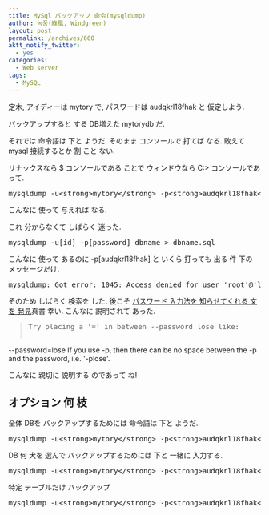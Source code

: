 ```yaml
---
title: MySql バックアップ 命令(mysqldump)
author: 녹풍(綠風, Windgreen)
layout: post
permalink: /archives/660
aktt_notify_twitter:
  - yes
categories:
  - Web server
tags:
  - MySQL
---
```

定木, アイディーは mytory で, パスワードは audqkrl18fhak と 仮定しよう.

バックアップすると する DB増えた mytorydb だ.

それでは 命令語は 下と ようだ. そのまま コンソールで 打てば なる. 敢えて mysql 接続するとか 割 こと ない.

リナックスなら $ コンソールである ことで ウィンドウなら C:> コンソールであって.

<pre>mysqldump -u&lt;strong&gt;mytory&lt;/strong&gt; -p&lt;strong&gt;audqkrl18fhak&lt;/strong&gt; mytorydb &gt; mytorydb.sql</pre>

こんなに 使って 与えれば なる.

これ 分からなくて しばらく 迷った.

<pre>mysqldump -u[id] -p[password] dbname &gt; dbname.sql</pre>

こんなに 使って あるのに -p[audqkrl18fhak] と いくら 打っても 出る 件 下の メッセージだけ.

<pre>mysqldump: Got error: 1045: Access denied for user &#039;root&#039;@&#039;localhost&#039; (using password: YES) when trying to connect</pre>

そのため しばらく 検索を した. 後こそ <a target="_top" href="http://stackoverflow.com/questions/148951/does-mysqldump-password-really-do-what-it-says">パスワード 入力法を 知らせてくれる 文を 発見</a>真書 幸い. こんなに 説明されて あった.

> <pre>Try placing a &#039;=&#039; in between --password lose like:
--password=lose
If you use -p, then there can be no space between the -p and the password, i.e. &#039;-plose&#039;.</pre>

こんなに 親切に 説明する のであって ね!

## オプション 何 枝

全体 DBを バックアップするためには 命令語は 下と ようだ.

<pre>mysqldump -u&lt;strong&gt;mytory&lt;/strong&gt; -p&lt;strong&gt;audqkrl18fhak&lt;/strong&gt; -A &gt; mytorydb.sql</pre>

DB 何 犬を 選んで バックアップするためには 下と 一緒に 入力する.

<pre>mysqldump -u&lt;strong&gt;mytory&lt;/strong&gt; -p&lt;strong&gt;audqkrl18fhak&lt;/strong&gt; --databases mytorydb1 mytorydb2 mytorydb3 &gt; mytorydbs.sql</pre>

特定 テーブルだけ バックアップ

<pre>mysqldump -u&lt;strong&gt;mytory&lt;/strong&gt; -p&lt;strong&gt;audqkrl18fhak&lt;/strong&gt; mytorydb1 mytable &gt; mytorydb_mytable.sql</pre>